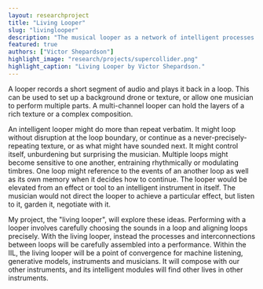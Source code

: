 ```yaml
---
layout: researchproject
title: "Living Looper"
slug: "livinglooper"
description: "The musical looper as a network of intelligent processes."
featured: true
authors: ["Victor Shepardson"]
highlight_image: "research/projects/supercollider.png"
highlight_caption: "Living Looper by Victor Shepardson."
---
```


A looper records a short segment of audio and plays it back in a loop. This can be used to set up a background drone or texture, or allow one musician to perform multiple parts. A multi-channel looper can hold the layers of a rich texture or a complex composition.

An intelligent looper might do more than repeat verbatim. It might loop without disruption at the loop boundary, or continue as a never-precisely-repeating texture, or as what might have sounded next. It might control itself, unburdening but surprising the musician. Multiple loops might become sensitive to one another, entraining rhythmically or modulating timbres. One loop might reference to the events of an another loop as well as its own memory when it decides how to continue. The looper would be elevated from an effect or tool to an intelligent instrument in itself. The musician would not direct the looper to achieve a particular effect, but listen to it, garden it, negotiate with it. 

My project, the "living looper", will explore these ideas. Performing with a looper involves carefully choosing the sounds in a loop and aligning loops precisely. With the living looper, instead the processes and interconnections between loops will be carefully assembled into a performance. Within the IIL, the living looper will be a point of convergence for machine listening, generative models, instruments and musicians. It will compose with our other instruments, and its intelligent modules will find other lives in other instruments.